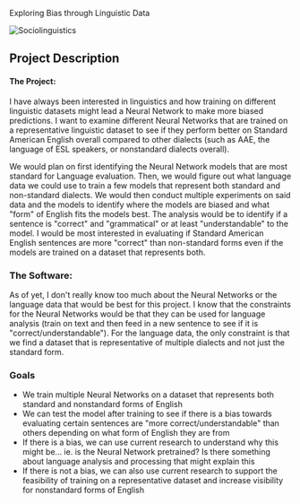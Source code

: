 Exploring Bias through Linguistic Data

![Sociolinguistics](http://all-about-linguistics.group.shef.ac.uk/wp-content/uploads/2016/03/Sociolinguistic-brain.png)

## Project Description
#### The Project:
I have always been interested in linguistics and how training on different linguistic datasets might lead a Neural Network to make more biased predictions. I want to examine different Neural Networks that are trained on a representative linguistic dataset to see if they perform better on Standard American English overall compared to other dialects (such as AAE, the language of ESL speakers, or nonstandard dialects overall). 

We would plan on first identifying the Neural Network models that are most standard for Language evaluation. Then, we would figure out what language data we could use to train a few models that represent both standard and non-standard dialects. We would then conduct multiple experiments on said data and the models to identify where the models are biased and what "form" of English fits the models best. The analysis would be to identify if a sentence is "correct" and "grammatical" or at least "understandable" to the model. I would be most interested in evaluating if Standard American English sentences are more "correct" than non-standard forms even if the models are trained on a dataset that represents both. 

### The Software:

As of yet, I don't really know too much about the Neural Networks or the language data that would be best for this project. I know that the constraints for the Neural Networks would be that they can be used for language analysis (train on text and then feed in a new sentence to see if it is "correct/understandable"). For the language data, the only constraint is that we find a dataset that is representative of multiple dialects and not just the standard form. 

### Goals
* We train multiple Neural Networks on a dataset that represents both standard and nonstandard forms of English
* We can test the model after training to see if there is a bias towards evaluating certain sentences are "more correct/understandable" than others depending on what form of English they are from
* If there is a bias, we can use current research to understand why this might be... ie. is the Neural Network pretrained? Is there something about language analysis and processing that might explain this
* If there is not a bias, we can also use current research to support the feasibility of training on a representative dataset and increase visibility for nonstandard forms of English

